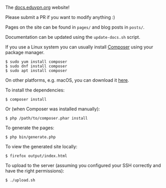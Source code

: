 The [docs.eduvpn.org](https://docs.eduvpn.org) website!

Please submit a PR if you want to modify anything :)

Pages on the site can be found in `pages/` and blog posts in `posts/`.

Documentation can be updated using the `update-docs.sh` script.

If you use a Linux system you can usually install 
[Composer](https://getcomposer.org/) using your package manager. 

    $ sudo yum install composer
    $ sudo dnf install composer
    $ sudo apt install composer

On other platforms, e.g. macOS, you can download it 
[here](https://getcomposer.org/composer.phar).

To install the dependencies:

    $ composer install

Or (when Composer was installed manually):

    $ php /path/to/composer.phar install

To generate the pages:

    $ php bin/generate.php

To view the generated site locally:

    $ firefox output/index.html

To upload to the server (assuming you configured your SSH correctly and have
the right permissions): 

    $ ./upload.sh
